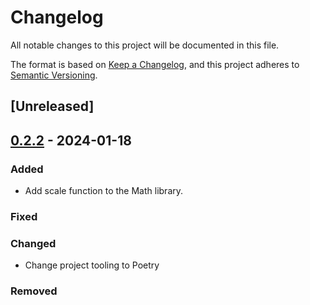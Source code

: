 # Changelog

All notable changes to this project will be documented in this file.

The format is based on [Keep a Changelog](https://keepachangelog.com/en/1.1.0/),
and this project adheres to [Semantic Versioning](https://semver.org/spec/v2.0.0.html).

## [Unreleased]

## [0.2.2] - 2024-01-18


### Added

- Add scale function to the Math library.

### Fixed

### Changed

- Change project tooling to Poetry

### Removed


[0.2.2]: https://github.com/sergiofgonzalez/vec2d/compare/v0.2.0...v0.2.2
